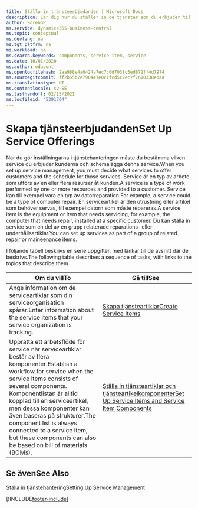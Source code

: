 ```yaml
---
title: Ställa in tjänsteerbjudanden | Microsoft Docs
description: Lär dig hur du ställer in de tjänster som du erbjuder till dina kunder.
author: SorenGP
ms.service: dynamics365-business-central
ms.topic: conceptual
ms.devlang: na
ms.tgt_pltfrm: na
ms.workload: na
ms.search.keywords: components, service item, service
ms.date: 10/01/2020
ms.author: edupont
ms.openlocfilehash: 2aa988e4a0424a7ec7c0d703fc5ed872ff4d7974
ms.sourcegitcommit: ff2b55b7e790447e0c1fcd5c2ec7f7610338ebaa
ms.translationtype: HT
ms.contentlocale: sv-SE
ms.lasthandoff: 02/15/2021
ms.locfileid: "5391704"
---
```

# <a name="set-up-service-offerings"></a><span data-ttu-id="441ae-103">Skapa tjänsteerbjudanden</span><span class="sxs-lookup"><span data-stu-id="441ae-103">Set Up Service Offerings</span></span>
<span data-ttu-id="441ae-104">När du gör inställningarna i tjänstehanteringen måste du bestämma vilken service du erbjuder kunderna och schemalägga denna service.</span><span class="sxs-lookup"><span data-stu-id="441ae-104">When you set up service management, you must decide what services to offer customers and the schedule for those services.</span></span> <span data-ttu-id="441ae-105">Service är en typ av arbete som utförs av en eller flera resurser åt kunden.</span><span class="sxs-lookup"><span data-stu-id="441ae-105">A service is a type of work performed by one or more resources and provided to a customer.</span></span> <span data-ttu-id="441ae-106">Service kan till exempel vara en typ av datorreparation.</span><span class="sxs-lookup"><span data-stu-id="441ae-106">For example, a service could be a type of computer repair.</span></span> <span data-ttu-id="441ae-107">En serviceartikel är den utrustning eller artikel som behöver servas, till exempel datorn som måste repareras.</span><span class="sxs-lookup"><span data-stu-id="441ae-107">A service item is the equipment or item that needs servicing, for example, the computer that needs repair, installed at a specific customer.</span></span> <span data-ttu-id="441ae-108">Du kan ställa in service som en del av en grupp relaterade reparations- eller underhållsartiklar.</span><span class="sxs-lookup"><span data-stu-id="441ae-108">You can set up services as part of a group of related repair or maineenance items.</span></span>  
  
<span data-ttu-id="441ae-109">I följande tabell beskrivs en serie uppgifter, med länkar till de avsnitt där de beskrivs.</span><span class="sxs-lookup"><span data-stu-id="441ae-109">The following table describes a sequence of tasks, with links to the topics that describe them.</span></span>  
  
|<span data-ttu-id="441ae-110">**Om du vill**</span><span class="sxs-lookup"><span data-stu-id="441ae-110">**To**</span></span>|<span data-ttu-id="441ae-111">**Gå till**</span><span class="sxs-lookup"><span data-stu-id="441ae-111">**See**</span></span>|  
|------------|-------------|  
|<span data-ttu-id="441ae-112">Ange information om de serviceartiklar som din serviceorganisation spårar.</span><span class="sxs-lookup"><span data-stu-id="441ae-112">Enter information about the service items that your service organization is tracking.</span></span>|[<span data-ttu-id="441ae-113">Skapa tjänsteartiklar</span><span class="sxs-lookup"><span data-stu-id="441ae-113">Create Service Items</span></span>](service-how-to-create-service-items.md)|  
|<span data-ttu-id="441ae-114">Upprätta ett arbetsflöde för service när serviceartiklar består av flera komponenter.</span><span class="sxs-lookup"><span data-stu-id="441ae-114">Establish a workflow for service when the service items consists of several components.</span></span> <span data-ttu-id="441ae-115">Komponentlistan är alltid kopplad till en serviceartikel, men dessa komponenter kan även baseras på strukturer.</span><span class="sxs-lookup"><span data-stu-id="441ae-115">The component list is always connected to a service item, but these components can also be based on bill of materials (BOMs).</span></span>|[<span data-ttu-id="441ae-116">Ställa in tjänsteartiklar och tjänsteartikelkomponenter</span><span class="sxs-lookup"><span data-stu-id="441ae-116">Set Up Service Items and Service Item Components</span></span>](service-how-setup-service-items.md)|  
  
## <a name="see-also"></a><span data-ttu-id="441ae-117">Se även</span><span class="sxs-lookup"><span data-stu-id="441ae-117">See Also</span></span>  
[<span data-ttu-id="441ae-118">Ställa in tjänstehantering</span><span class="sxs-lookup"><span data-stu-id="441ae-118">Setting Up Service Management</span></span>](service-setup-service.md)   

[!INCLUDE[footer-include](includes/footer-banner.md)]